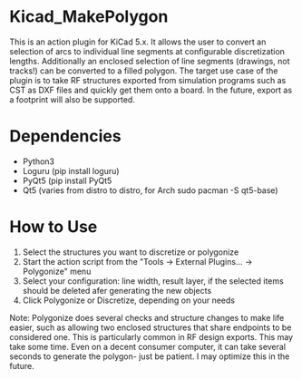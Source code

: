 # Kicad_MakePolygon

This is an action plugin for KiCad 5.x. It allows the user to convert an selection of arcs to individual line segments at configurable discretization lengths. Additionally an enclosed selection of line segments (drawings, not tracks!) can be converted to a filled polygon. The target use case of the plugin is to take RF structures exported from simulation programs such as CST as DXF files and quickly get them onto a board. In the future, export as a footprint will also be supported.

# Dependencies
 - Python3
 - Loguru (pip install loguru)
 - PyQt5 (pip install PyQt5
 - Qt5 (varies from distro to distro, for Arch sudo pacman -S qt5-base)

# How to Use
1. Select the structures you want to discretize or polygonize
2. Start the action script from the "Tools -> External Plugins... -> Polygonize" menu
3. Select your configuration: line width, result layer, if the selected items should be deleted afer generating the new objects
4. Click Polygonize or Discretize, depending on your needs

Note: Polygonize does several checks and structure changes to make life easier, such as allowing two enclosed structures that share endpoints to be considered one. This is particularly common in RF design exports. This may take some time. Even on a decent consumer computer, it can take several seconds to generate the polygon- just be patient. I may optimize this in the future.
